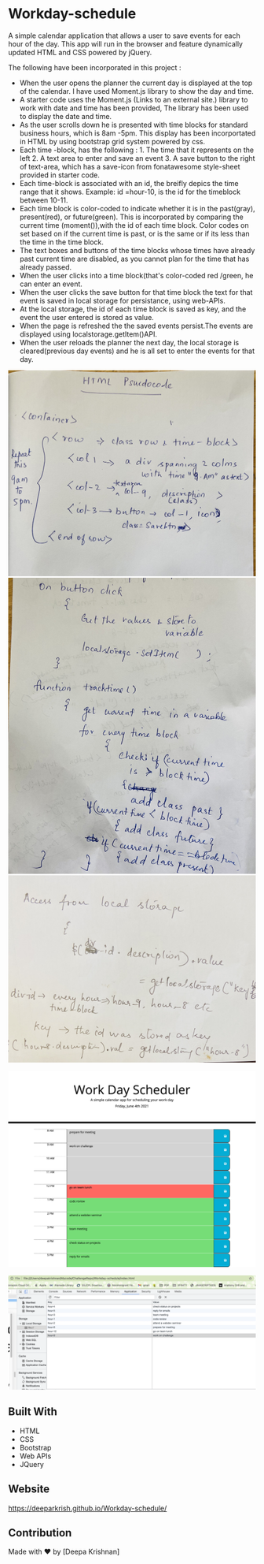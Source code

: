 # Workday-schedule
 A simple calendar application that allows a user to save events for each hour of the day.
 This app will run in the browser and feature dynamically updated HTML and CSS powered by jQuery.



The following have been incorporated in this project :

* When the user opens the planner the current day is displayed at the top of the calendar. I have used Moment.js library to show the day and time.
* A starter code uses the Moment.js (Links to an external site.) library to work with date and time has been provided,  The library has been used 
  to display the date and time.
* As the user scrolls down he is presented with time blocks for standard business hours, which is 8am -5pm. 
  This display has been incorportated in HTML by using bootstrap grid system powered by css.
* Each time -block, has the following : 1. The time that it represents on the left  2. A text area to enter and save an event 
  3. A save button to the right of text-area, which has a save-icon from fonatawesome style-sheet provided in starter code.
* Each time-block is associated with an id, the breifly depics the time range that it shows. 
  Example: id =hour-10, is the id for the timeblock between 10-11.
* Each time block is color-coded to indicate whether it is in the past(gray), present(red), or future(green). 
  This is incorporated by comparing the current time (moment()),with the id of each time block. Color codes on set based on if the current time is 
  past, or is the same or if its less than the time in the time block.
* The text boxes and buttons of the time blocks whose times have already past current time are disabled, as you cannot plan for the time that has 
  already passed.
* When the user clicks into a time block(that's  color-coded red /green, he can enter an event.
* When the user clicks the save button for that time block the text for that event is saved in local storage for persistance,
  using web-APIs. 
* At the local storage, the id of each time block is saved as key, and the event the user entered is stored as value.
* When the page  is refreshed the the saved events persist.The events are displayed using localstorage.getItem()API.
* When the user reloads the planner the next day, the local storage is cleared(previous day events) and he is all set to enter the events for that day.

![Webpage](https://github.com/Deeparkrish/Workday-schedule/blob/main/assets/img/pseudo2.jpeg)
![Webpage](https://github.com/Deeparkrish/Workday-schedule/blob/main/assets/img/psuedo1.jpeg)
![Webpage](https://github.com/Deeparkrish/Workday-schedule/blob/main/assets/img/psuedo3.jpeg)


![Webpage](https://github.com/Deeparkrish/Workday-schedule/blob/main/assets/img/planner.jpeg)

![Webpage](https://github.com/Deeparkrish/Workday-schedule/blob/main/assets/img/local%20storage.png)


## Built With
* HTML
* CSS
* Bootstrap
* Web APIs 
* JQuery

## Website
https://deeparkrish.github.io/Workday-schedule/

## Contribution
Made with ❤️ by [Deepa Krishnan]


